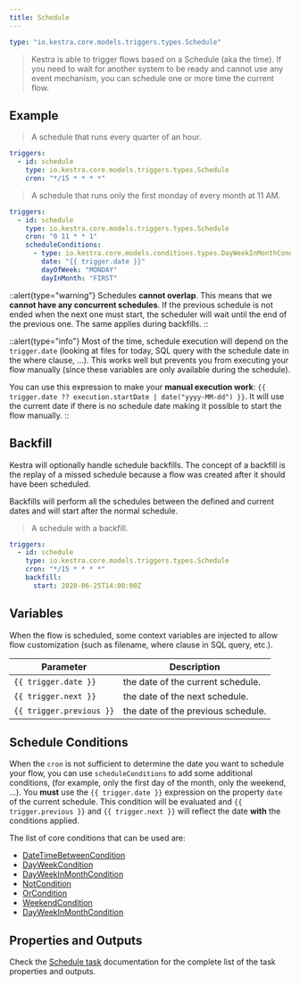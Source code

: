 ```yaml
---
title: Schedule
---
```


```yaml
type: "io.kestra.core.models.triggers.types.Schedule"
```

> Kestra is able to trigger flows based on a Schedule (aka the time). If you need to wait for another system to be ready and cannot use any event mechanism, you can schedule one or more time the current flow.

## Example

> A schedule that runs every quarter of an hour.

```yaml
triggers:
  - id: schedule
    type: io.kestra.core.models.triggers.types.Schedule
    cron: "*/15 * * * *"
```

> A schedule that runs only the first monday of every month at 11 AM.
>
```yaml
triggers:
  - id: schedule
    type: io.kestra.core.models.triggers.types.Schedule
    cron: "0 11 * * 1"
    scheduleConditions:
      - type: io.kestra.core.models.conditions.types.DayWeekInMonthCondition
        date: "{{ trigger.date }}"
        dayOfWeek: "MONDAY"
        dayInMonth: "FIRST"
```

::alert{type="warning"}
Schedules **cannot overlap**. This means that we **cannot have any concurrent schedules**. If the previous schedule is not ended when the next one must start, the scheduler will wait until the end of the previous one. The same applies during backfills.
::

::alert{type="info"}
Most of the time, schedule execution will depend on the `trigger.date` (looking at files for today, SQL query with the schedule date in the where clause, ...). This works well but prevents you from executing your flow manually (since these variables are only available during the schedule).

You can use this expression to make your **manual execution work**: `{{ trigger.date ?? execution.startDate | date("yyyy-MM-dd") }}`. It will use the current date if there is no schedule date making it possible to start the flow manually.
::


## Backfill
Kestra will optionally handle schedule backfills. The concept of a backfill is the replay of a missed schedule because a flow was created after it should have been scheduled.

Backfills will perform all the schedules between the defined and current dates and will start after the normal schedule.

> A schedule with a backfill.

```yaml
triggers:
  - id: schedule
    type: io.kestra.core.models.triggers.types.Schedule
    cron: "*/15 * * * *"
    backfill:
      start: 2020-06-25T14:00:00Z
```


## Variables
When the flow is scheduled, some context variables are injected to allow flow customization (such as filename, where clause in SQL query, etc.).

| Parameter                | Description                        |
|--------------------------|------------------------------------|
| `{{ trigger.date }}`     | the date of the current schedule.  |
| `{{ trigger.next }}`     | the date of the next schedule.     |
| `{{ trigger.previous }}` | the date of the previous schedule. |

## Schedule Conditions
When the `cron` is not sufficient to determine the date you want to schedule your flow, you can use `scheduleConditions` to add some additional conditions, (for example, only the first day of the month, only the weekend, ...).
You **must** use the `{{ trigger.date }}` expression on the property `date` of the current schedule.
This condition will be evaluated and `{{ trigger.previous }}` and `{{ trigger.next }}` will reflect the date **with** the conditions applied.

The list of core conditions that can be used are:
<ChildTableOfContents page-url="/plugins/core/conditions/" />

 - [DateTimeBetweenCondition](../../../plugins/core/conditions/io.kestra.core.models.conditions.types.DateTimeBetweenCondition.md)
 - [DayWeekCondition](../../../plugins/core/conditions/io.kestra.core.models.conditions.types.DayWeekCondition.md)
 - [DayWeekInMonthCondition](../../../plugins/core/conditions/io.kestra.core.models.conditions.types.DayWeekInMonthCondition.md)
 - [NotCondition](../../../plugins/core/conditions/io.kestra.core.models.conditions.types.NotCondition.md)
 - [OrCondition](../../../plugins/core/conditions/io.kestra.core.models.conditions.types.OrCondition.md)
 - [WeekendCondition](../../../plugins/core/conditions/io.kestra.core.models.conditions.types.WeekendCondition.md)
 - [DayWeekInMonthCondition](../../../plugins/core/conditions/io.kestra.core.models.conditions.types.DayWeekInMonthCondition.md)


## Properties and Outputs

Check the [Schedule task](../../../plugins/core/triggers/io.kestra.core.models.triggers.types.Schedule.md) documentation for the complete list of the task properties and outputs.

